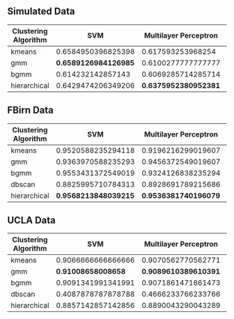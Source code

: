 ## Simulated Data
| Clustering Algorithm | SVM                    | Multilayer Perceptron  | Random Forest          | Extra Trees            | Perceptron             | Logistic Regression   | Passive Aggressive Classifier |
| -------------------- | ---------------------- | ---------------------- | ---------------------- | ---------------------- | ---------------------- | --------------------- | ----------------------------- |
| kmeans               | 0.6584950396825398     | 0.617593253968254      | 0.6046785714285715     | **0.6015674603174603** | 0.5371150793650793     | 0.5637519841269841    | 0.5619781746031747            |
| gmm                  | **0.6589126984126985** | 0.6100277777777777     | 0.5413144841269842     | 0.5417628968253968     | 0.4882202380952381     | 0.563313492063492     | 0.5219920634920634            |
| bgmm                 | 0.614232142857143      | 0.6069285714285714     | **0.6095753968253967** | 0.5697817460317459     | 0.47446428571428567    | **0.568204365079365** | **0.5628670634920635**        |
| hierarchical         | 0.6429474206349206     | **0.6375952380952381** | 0.6066914682539681     | 0.5788809523809524     | **0.5699781746031746** | 0.5642003968253968    | 0.5233531746031745            |

## FBirn Data

| Clustering Algorithm | SVM                    | Multilayer Perceptron  | Logistic Regression | Passive Aggressive Classifier | Perceptron             | Random Forest          | Extra Trees            |
| -------------------- | ---------------------- | ---------------------- | ------------------- | ----------------------------- | ---------------------- | ---------------------- | ---------------------- |
| kmeans               | 0.9520588235294118     | 0.9196216299019607     | 0.9435447303921569  | 0.9451102941176469            | **0.9022931985294118** | 0.8714767156862745     | 0.8528477328431372     |
| gmm                  | 0.9363970588235293     | 0.9456372549019607     | 0.9427113970588235  | 0.9288694852941177            | 0.881732536764706      | **0.8845297181372549** | **0.8737484681372548** |
| bgmm                 | 0.9553431372549019     | 0.9324126838235294     | 0.9451868872549019  | 0.9394776348039215            | 0.8959558823529411     | 0.8601194852941176     | 0.8699563419117646     |
| dbscan               | 0.8825995710784313     | 0.8928691789215686     | 0.892403492647059   | 0.8840073529411765            | 0.8282215073529413     | 0.8052129289215687     | 0.8058946078431373     |
| hierarchical         | **0.9568213848039215** | **0.9536381740196079** | **0.953125**        | **0.950949754901961**         | 0.8908792892156863     | 0.8813970588235295     | 0.8722870710784314     |

## UCLA Data

| Clustering Algorithm | SVM                  | Multilayer Perceptron  | Logistic Regression    | Passive Aggressive Classifier | Perceptron            | Extra Trees            | Random Forest          |
| -------------------- | -------------------- | ---------------------- | ---------------------- | ----------------------------- | --------------------- | ---------------------- | ---------------------- |
| kmeans               | 0.9066666666666666   | 0.9070562770562771     | 0.9041991341991343     | **0.8958441558441559**        | 0.7987445887445888    | 0.7238961038961038     | 0.7455194805194806     |
| gmm                  | **0.91008658008658** | **0.9089610389610391** | **0.9080086580086582** | 0.8852813852813852            | **0.885930735930736** | 0.7949350649350648     | 0.7847619047619048     |
| bgmm                 | 0.9091341991341991   | 0.9071861471861473     | 0.9080952380952383     | 0.8770129870129871            | 0.8786147186147186    | 0.7410173160173159     | 0.7052597402597403     |
| dbscan               | 0.4087878787878788   | 0.4666233766233766     | 0.6902164502164503     | 0.6670129870129871            | 0.5                   | 0.6432900432900432     | 0.6491774891774892     |
| hierarchical         | 0.8857142857142856   | 0.8890043290043289     | 0.8998701298701299     | 0.8833766233766234            | 0.8257142857142858    | **0.8294588744588746** | **0.7920346320346321** |
